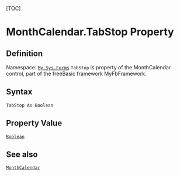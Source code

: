 [TOC]
# MonthCalendar.TabStop Property

## Definition
Namespace: [`My.Sys.Forms`](My.Sys.Forms.md)
`TabStop` is property of the MonthCalendar control, part of the freeBasic framework MyFbFramework.
## Syntax
```freeBasic
TabStop As Boolean
```
## Property Value
[`Boolean`]("https://www.freebasic.net/wiki/KeyPgBoolean")
## See also
[`MonthCalendar`](MonthCalendar.md)
